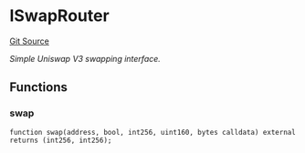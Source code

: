 # ISwapRouter
[Git Source](https://github.com/NaniDAO/accounts/blob/62e6273586d89aaf1fbab7524d5d1d692b2b6b69/src/paymasters/NEETH.sol)

*Simple Uniswap V3 swapping interface.*


## Functions
### swap


```solidity
function swap(address, bool, int256, uint160, bytes calldata) external returns (int256, int256);
```


